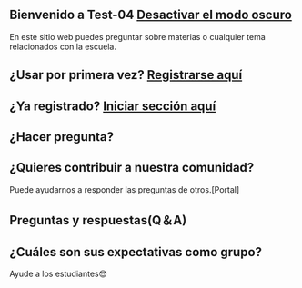 ## Bienvenido a Test-04            [Desactivar el modo oscuro](https://oscar-04.github.io/Test-04)

En este sitio web puedes preguntar sobre materias o cualquier tema relacionados con la escuela.



## ¿Usar por primera vez?  [Registrarse aquí](https://github.com/Oscar-04/Clover-04/issues/new/choose)



## ¿Ya registrado? [Iniciar sección aquí](https://github.com/Oscar-04/Clover-04/issues/new/choose)



## ¿Hacer pregunta?



## ¿Quieres contribuir a nuestra comunidad?
Puede ayudarnos a responder las preguntas de otros.[Portal]



## Preguntas y respuestas(Q＆A)


## ¿Cuáles son sus expectativas como grupo?
 
 Ayude a los estudiantes😎
